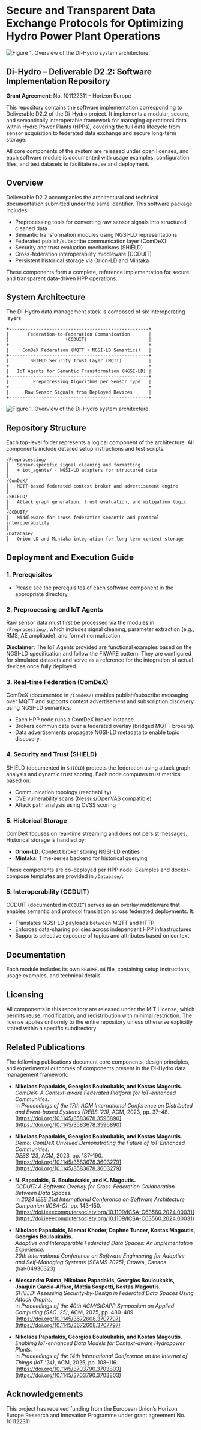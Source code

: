 # Secure and Transparent Data Exchange Protocols for Optimizing Hydro Power Plant Operations
![Figure 1. Overview of the Di-Hydro system architecture.](./Comdex/images/logo_color.png)
## Di-Hydro – Deliverable D2.2: Software Implementation Repository
**Grant Agreement**: No. 101122311 – Horizon Europe

This repository contains the software implementation corresponding to Deliverable D2.2 of the Di-Hydro project. It implements a modular, secure, and semantically interoperable framework for managing operational data within Hydro Power Plants (HPPs), covering the full data lifecycle from sensor acquisition to federated data exchange and secure long-term storage.

All core components of the system are released under open licenses, and each software module is documented with usage examples, configuration files, and test datasets to facilitate reuse and deployment.

## Overview

Deliverable D2.2 accompanies the architectural and technical documentation submitted under the same identifier. This software package includes:

- Preprocessing tools for converting raw sensor signals into structured, cleaned data
- Semantic transformation modules using NGSI-LD representations
- Federated publish/subscribe communication layer (ComDeX)
- Security and trust evaluation mechanisms (SHIELD)
- Cross-federation interoperability middleware (CCDUIT)
- Persistent historical storage via Orion-LD and Mintaka

These components form a complete, reference implementation for secure and transparent data-driven HPP operations.

## System Architecture

The Di-Hydro data management stack is composed of six interoperating layers:

```
+----------------------------------------------------+
|       Federation-to-Federation Communication       |
|                     (CCDUIT)                       |
+----------------------------------------------------+
|     ComDeX Federation (MQTT + NGSI-LD Semantics)   |
+----------------------------------------------------+
|        SHIELD Security Trust Layer (MQTT)          |
+----------------------------------------------------+
|   IoT Agents for Semantic Transformation (NGSI-LD) |
+----------------------------------------------------+
|         Preprocessing Algorithms per Sensor Type   |
+----------------------------------------------------+
|      Raw Sensor Signals from Deployed Devices      |
+----------------------------------------------------+
```

![Figure 1. Overview of the Di-Hydro system architecture.](./Comdex/images/Overall.jpg)

##  Repository Structure

Each top-level folder represents a logical component of the architecture. All components include detailed setup instructions and test scripts.

```
/Preprocessing/
│   Sensor-specific signal cleaning and formatting
│   + iot_agents/ - NGSI-LD adapters for structured data
│
/ComDeX/
│   MQTT-based federated context broker and advertisement engine
│
/SHIELD/
│   Attack graph generation, trust evaluation, and mitigation logic
│
/CCDUIT/
│   Middleware for cross-federation semantic and protocol interoperability
│
/Database/
│   Orion-LD and Mintaka integration for long-term context storage
```

##  Deployment and Execution Guide

### 1. Prerequisites

- Please see the prerequisites of each software component in the appropriate directory.

### 2. Preprocessing and IoT Agents

Raw sensor data must first be processed via the modules in `/Preprocessing/`, which includes signal cleaning, parameter extraction (e.g., RMS, AE amplitude), and format normalization.

**Disclaimer**: The IoT Agents provided are functional examples based on the NGSI-LD specification and follow the FIWARE pattern. They are configured for simulated datasets and serve as a reference for the integration of actual devices once fully deployed.

### 3. Real-time Federation (ComDeX)

ComDeX (documented in `/ComdeX/`) enables publish/subscribe messaging over MQTT and supports context advertisement and subscription discovery using NGSI-LD semantics.

- Each HPP node runs a ComDeX broker instance.
- Brokers communicate over a federated overlay (bridged MQTT brokers).
- Data advertisements propagate NGSI-LD metadata to enable topic discovery.


### 4. Security and Trust (SHIELD)

SHIELD (documented in `SHIELD`) protects the federation using attack graph analysis and dynamic trust scoring. Each node computes trust metrics based on:

- Communication topology (reachability)
- CVE vulnerability scans (Nessus/OpenVAS compatible)
- Attack path analysis using CVSS scoring

### 5. Historical Storage

ComDeX focuses on real-time streaming and does not persist messages. Historical storage is handled by:

- **Orion-LD**: Context broker storing NGSI-LD entities
- **Mintaka**: Time-series backend for historical querying

These components are co-deployed per HPP node. Examples and docker-compose templates are provided in `/Database/`.

### 5. Interoperability (CCDUIT)

CCDUIT (documented in `CCDUIT`) serves as an overlay middleware that enables semantic and protocol translation across federated deployments. It:

- Translates NGSI-LD payloads between MQTT and HTTP
- Enforces data-sharing policies across independent HPP infrastructures
- Supports selective exposure of topics and attributes based on context


## Documentation

Each module includes its own `README.md` file, containing setup instructions, usage examples, and technical details

## Licensing

All components in this repository are released under the MIT License, which permits reuse, modification, and redistribution with minimal restriction. The license applies uniformly to the entire repository unless otherwise explicitly stated within a specific subdirectory

## Related Publications

The following publications document core components, design principles, and experimental outcomes of components present in the Di-Hydro data management framework:

- **Nikolaos Papadakis, Georgios Bouloukakis, and Kostas Magoutis.**  
  *ComDeX: A Context-aware Federated Platform for IoT-enhanced Communities.*  
  In *Proceedings of the 17th ACM International Conference on Distributed and Event-based Systems (DEBS '23)*, ACM, 2023, pp. 37–48.  
  [https://doi.org/10.1145/3583678.3596890](https://doi.org/10.1145/3583678.3596890)

- **Nikolaos Papadakis, Georgios Bouloukakis, and Kostas Magoutis.**  
  *Demo: ComDeX Unveiled Demonstrating the Future of IoT-Enhanced Communities.*  
  *DEBS '23*, ACM, 2023, pp. 187–190.  
  [https://doi.org/10.1145/3583678.3603279](https://doi.org/10.1145/3583678.3603279)

- **N. Papadakis, G. Bouloukakis, and K. Magoutis.**  
  *CCDUIT: A Software Overlay for Cross-Federation Collaboration Between Data Spaces.*  
  In *2024 IEEE 21st International Conference on Software Architecture Companion (ICSA-C)*, pp. 143–150.  
  [https://doi.ieeecomputersociety.org/10.1109/ICSA-C63560.2024.00031](https://doi.ieeecomputersociety.org/10.1109/ICSA-C63560.2024.00031)

- **Nikolaos Papadakis, Niemat Khoder, Daphne Tuncer, Kostas Magoutis, Georgios Bouloukakis.**  
  *Adaptive and Interoperable Federated Data Spaces: An Implementation Experience.*  
  *20th International Conference on Software Engineering for Adaptive and Self-Managing Systems (SEAMS 2025)*, Ottawa, Canada.  
  ⟨hal-04936323⟩

- **Alessandro Palma, Nikolaos Papadakis, Georgios Bouloukakis, Joaquin Garcia-Alfaro, Mattia Sospetti, Kostas Magoutis.**  
  *SHIELD: Assessing Security-by-Design in Federated Data Spaces Using Attack Graphs.*  
  In *Proceedings of the 40th ACM/SIGAPP Symposium on Applied Computing (SAC '25)*, ACM, 2025, pp. 480–489.  
  [https://doi.org/10.1145/3672608.3707797](https://doi.org/10.1145/3672608.3707797)

- **Nikolaos Papadakis, Georgios Bouloukakis, and Kostas Magoutis.**  
  *Enabling IoT-enhanced Data Models for Context-aware Hydropower Plants.*  
  In *Proceedings of the 14th International Conference on the Internet of Things (IoT '24)*, ACM, 2025, pp. 108–116.  
  [https://doi.org/10.1145/3703790.3703803](https://doi.org/10.1145/3703790.3703803)
  
## Acknowledgements

This project has received funding from the European Union’s Horizon Europe Research and Innovation Programme under grant agreement No. 101122311.

